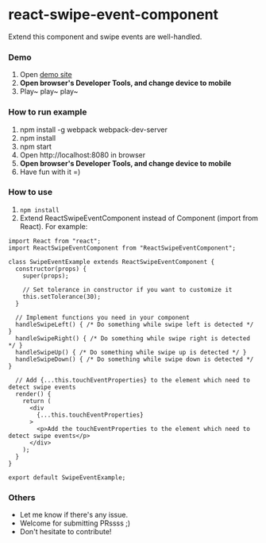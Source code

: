 # react-swipe-event-component
Extend this component and swipe events are well-handled.

### Demo
1. Open [demo site](https://malikid.github.io/react-swipe-event-component/example)
2. **Open browser's Developer Tools, and change device to mobile**
3. Play~ play~ play~

### How to run example
1. npm install -g webpack webpack-dev-server
2. npm install
3. npm start
4. Open http://localhost:8080 in browser
5. **Open browser's Developer Tools, and change device to mobile**
6. Have fun with it =)

### How to use
1. `npm install `
2. Extend ReactSwipeEventComponent instead of Component (import from React). For example:
```
import React from "react";
import ReactSwipeEventComponent from "ReactSwipeEventComponent";

class SwipeEventExample extends ReactSwipeEventComponent {
  constructor(props) {
    super(props);

    // Set tolerance in constructor if you want to customize it
    this.setTolerance(30);
  }

  // Implement functions you need in your component
  handleSwipeLeft() { /* Do something while swipe left is detected */ }
  handleSwipeRight() { /* Do something while swipe right is detected */ }
  handleSwipeUp() { /* Do something while swipe up is detected */ }
  handleSwipeDown() { /* Do something while swipe down is detected */ }

  // Add {...this.touchEventProperties} to the element which need to detect swipe events
  render() {
    return (
      <div
        {...this.touchEventProperties}
      >
        <p>Add the touchEventProperties to the element which need to detect swipe events</p>
      </div>
    );
  }
}

export default SwipeEventExample;
```

### Others
- Let me know if there's any issue.
- Welcome for submitting PRssss ;)
- Don't hesitate to contribute!
